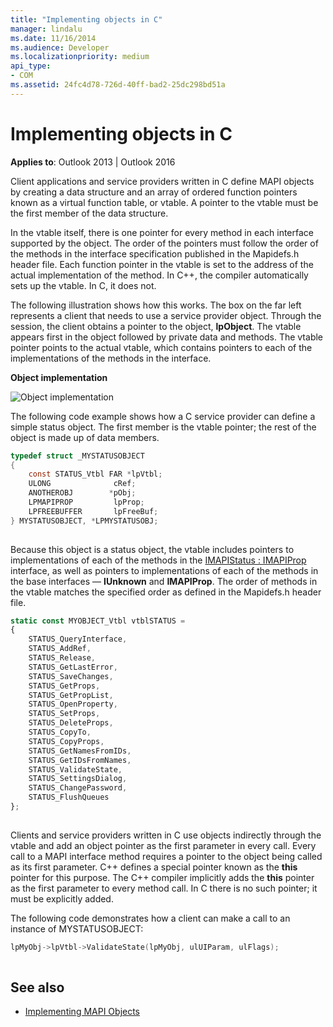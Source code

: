 ```yaml
---
title: "Implementing objects in C"
manager: lindalu
ms.date: 11/16/2014
ms.audience: Developer
ms.localizationpriority: medium
api_type:
- COM
ms.assetid: 24fc4d78-726d-40ff-bad2-25dc298bd51a
---
```


# Implementing objects in C

**Applies to**: Outlook 2013 | Outlook 2016 
  
Client applications and service providers written in C define MAPI objects by creating a data structure and an array of ordered function pointers known as a virtual function table, or vtable. A pointer to the vtable must be the first member of the data structure.
  
In the vtable itself, there is one pointer for every method in each interface supported by the object. The order of the pointers must follow the order of the methods in the interface specification published in the Mapidefs.h header file. Each function pointer in the vtable is set to the address of the actual implementation of the method. In C++, the compiler automatically sets up the vtable. In C, it does not. 
  
The following illustration shows how this works. The box on the far left represents a client that needs to use a service provider object. Through the session, the client obtains a pointer to the object, **lpObject**. The vtable appears first in the object followed by private data and methods. The vtable pointer points to the actual vtable, which contains pointers to each of the implementations of the methods in the interface. 
  
**Object implementation**
  
![Object implementation](media/amapi_42.gif "Object implementation")
  
The following code example shows how a C service provider can define a simple status object. The first member is the vtable pointer; the rest of the object is made up of data members. 
  
```C
typedef struct _MYSTATUSOBJECT
{
    const STATUS_Vtbl FAR *lpVtbl;
    ULONG              cRef;
    ANOTHEROBJ        *pObj;
    LPMAPIPROP         lpProp;
    LPFREEBUFFER       lpFreeBuf;
} MYSTATUSOBJECT, *LPMYSTATUSOBJ;
 
```

Because this object is a status object, the vtable includes pointers to implementations of each of the methods in the [IMAPIStatus : IMAPIProp](imapistatusimapiprop.md) interface, as well as pointers to implementations of each of the methods in the base interfaces — **IUnknown** and **IMAPIProp**. The order of methods in the vtable matches the specified order as defined in the Mapidefs.h header file.
  
```js
static const MYOBJECT_Vtbl vtblSTATUS =
{
    STATUS_QueryInterface,
    STATUS_AddRef,
    STATUS_Release,
    STATUS_GetLastError,
    STATUS_SaveChanges,
    STATUS_GetProps,
    STATUS_GetPropList,
    STATUS_OpenProperty,
    STATUS_SetProps,
    STATUS_DeleteProps,
    STATUS_CopyTo,
    STATUS_CopyProps,
    STATUS_GetNamesFromIDs,
    STATUS_GetIDsFromNames,
    STATUS_ValidateState,
    STATUS_SettingsDialog,
    STATUS_ChangePassword,
    STATUS_FlushQueues
};
 
```

Clients and service providers written in C use objects indirectly through the vtable and add an object pointer as the first parameter in every call. Every call to a MAPI interface method requires a pointer to the object being called as its first parameter. C++ defines a special pointer known as the **this** pointer for this purpose. The C++ compiler implicitly adds the **this** pointer as the first parameter to every method call. In C there is no such pointer; it must be explicitly added. 
  
The following code demonstrates how a client can make a call to an instance of MYSTATUSOBJECT:
  
```C
lpMyObj->lpVtbl->ValidateState(lpMyObj, ulUIParam, ulFlags);
 
```

## See also

- [Implementing MAPI Objects](implementing-mapi-objects.md)

